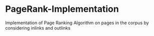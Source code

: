 # PageRank-Implementation
Implementation of Page Ranking Algorithm on pages in the corpus by considering inlinks and outlinks
